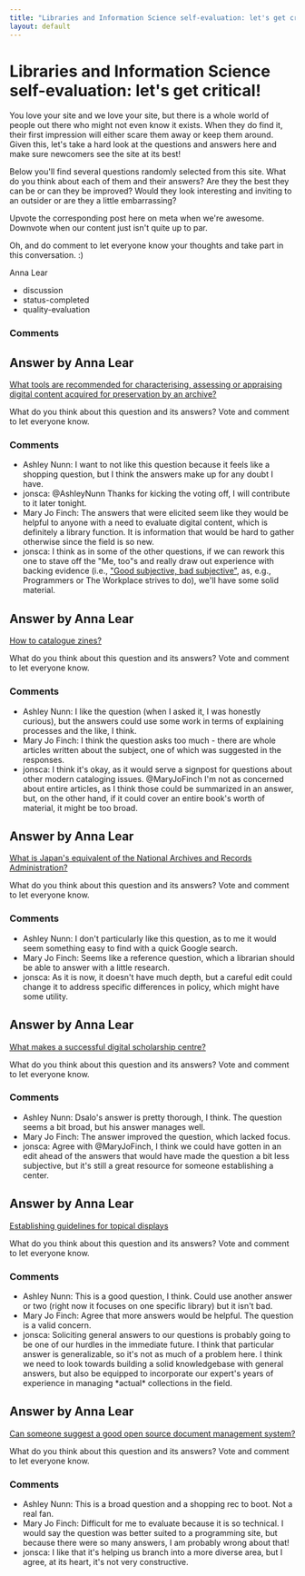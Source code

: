 ```yaml
---
title: "Libraries and Information Science self-evaluation: let's get critical!"
layout: default
---
```

Libraries and Information Science self-evaluation: let's get critical!
=====================
You love your site and we love your site, but there is a whole world of
people out there who might not even know it exists. When they do find
it, their first impression will either scare them away or keep them
around. Given this, let's take a hard look at the questions and answers
here and make sure newcomers see the site at its best!

Below you'll find several questions randomly selected from this site.
What do you think about each of them and their answers? Are they the
best they can be or can they be improved? Would they look interesting
and inviting to an outsider or are they a little embarrassing?

Upvote the corresponding post here on meta when we're awesome. Downvote
when our content just isn't quite up to par.

Oh, and do comment to let everyone know your thoughts and take part in
this conversation. :)

Anna Lear

<ul class="tags"><li class="tag">discussion</li><li class="tag">status-completed</li><li class="tag">quality-evaluation</li></ul>

### Comments ###


Answer by Anna Lear
----------------
[What tools are recommended for characterising, assessing or appraising
digital content acquired for preservation by an
archive?](http://libraries.stackexchange.com/questions/928/what-tools-are-recommended-for-characterising-assessing-or-appraising-digital-c)

What do you think about this question and its answers? Vote and comment
to let everyone know.

### Comments ###
* Ashley Nunn: I want to not like this question because it feels like a shopping
question, but I think the answers make up for any doubt I have.
* jonsca: @AshleyNunn Thanks for kicking the voting off, I will contribute to it
later tonight.
* Mary Jo Finch: The answers that were elicited seem like they would be helpful to anyone
with a need to evaluate digital content, which is definitely a library
function. It is information that would be hard to gather otherwise since
the field is so new.
* jonsca: I think as in some of the other questions, if we can rework this one to
stave off the "Me, too"s and really draw out experience with backing
evidence (i.e., ["Good subjective, bad
subjective"](http://blog.stackoverflow.com/2010/09/good-subjective-bad-subjective/),
as, e.g., Programmers or The Workplace strives to do), we'll have some
solid material.

Answer by Anna Lear
----------------
[How to catalogue
zines?](http://libraries.stackexchange.com/questions/940/how-to-catalogue-zines)

What do you think about this question and its answers? Vote and comment
to let everyone know.

### Comments ###
* Ashley Nunn: I like the question (when I asked it, I was honestly curious), but the
answers could use some work in terms of explaining processes and the
like, I think.
* Mary Jo Finch: I think the question asks too much - there are whole articles written
about the subject, one of which was suggested in the responses.
* jonsca: I think it's okay, as it would serve a signpost for questions about
other modern cataloging issues. @MaryJoFinch I'm not as concerned about
entire articles, as I think those could be summarized in an answer, but,
on the other hand, if it could cover an entire book's worth of material,
it might be too broad.

Answer by Anna Lear
----------------
[What is Japan's equivalent of the National Archives and Records
Administration?](http://libraries.stackexchange.com/questions/916/what-is-japans-equivalent-of-the-national-archives-and-records-administration)

What do you think about this question and its answers? Vote and comment
to let everyone know.

### Comments ###
* Ashley Nunn: I don't particularly like this question, as to me it would seem
something easy to find with a quick Google search.
* Mary Jo Finch: Seems like a reference question, which a librarian should be able to
answer with a little research.
* jonsca: As it is now, it doesn't have much depth, but a careful edit could
change it to address specific differences in policy, which might have
some utility.

Answer by Anna Lear
----------------
[What makes a successful digital scholarship
centre?](http://libraries.stackexchange.com/questions/935/what-makes-a-successful-digital-scholarship-centre)

What do you think about this question and its answers? Vote and comment
to let everyone know.

### Comments ###
* Ashley Nunn: Dsalo's answer is pretty thorough, I think. The question seems a bit
broad, but his answer manages well.
* Mary Jo Finch: The answer improved the question, which lacked focus.
* jonsca: Agree with @MaryJoFinch, I think we could have gotten in an edit ahead
of the answers that would have made the question a bit less subjective,
but it's still a great resource for someone establishing a center.

Answer by Anna Lear
----------------
[Establishing guidelines for topical
displays](http://libraries.stackexchange.com/questions/926/establishing-guidelines-for-topical-displays)

What do you think about this question and its answers? Vote and comment
to let everyone know.

### Comments ###
* Ashley Nunn: This is a good question, I think. Could use another answer or two (right
now it focuses on one specific library) but it isn't bad.
* Mary Jo Finch: Agree that more answers would be helpful. The question is a valid
concern.
* jonsca: Soliciting general answers to our questions is probably going to be one
of our hurdles in the immediate future. I think that particular answer
is generalizable, so it's not as much of a problem here. I think we need
to look towards building a solid knowledgebase with general answers, but
also be equipped to incorporate our expert's years of experience in
managing \*actual\* collections in the field.

Answer by Anna Lear
----------------
[Can someone suggest a good open source document management
system?](http://libraries.stackexchange.com/questions/938/can-someone-suggest-a-good-open-source-document-management-system)

What do you think about this question and its answers? Vote and comment
to let everyone know.

### Comments ###
* Ashley Nunn: This is a broad question and a shopping rec to boot. Not a real fan.
* Mary Jo Finch: Difficult for me to evaluate because it is so technical. I would say the
question was better suited to a programming site, but because there were
so many answers, I am probably wrong about that!
* jonsca: I like that it's helping us branch into a more diverse area, but I
agree, at its heart, it's not very constructive.

